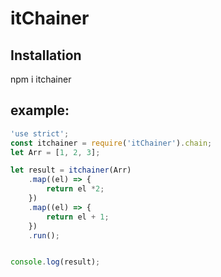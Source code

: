 # itChainer

## Installation
npm i itchainer

## example:
```javascript
'use strict';
const itchainer = require('itChainer').chain;
let Arr = [1, 2, 3];

let result = itchainer(Arr)
    .map((el) => {
        return el *2;
    })
    .map((el) => {
        return el + 1;
    })
    .run();


console.log(result);
```
